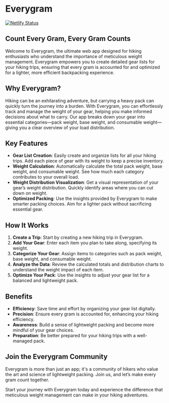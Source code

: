 # Everygram

[![Netlify Status](https://api.netlify.com/api/v1/badges/4a7a03d0-7095-41e5-903c-cb81c8fa72a0/deploy-status)](https://app.netlify.com/sites/everygram/deploys)

## Count Every Gram, Every Gram Counts

Welcome to Everygram, the ultimate web app designed for hiking enthusiasts who understand the importance of meticulous weight management. Everygram empowers you to create detailed gear lists for your hiking trips, ensuring that every gram is accounted for and optimized for a lighter, more efficient backpacking experience.

## Why Everygram?

Hiking can be an exhilarating adventure, but carrying a heavy pack can quickly turn the journey into a burden. With Everygram, you can effortlessly track and manage the weight of your gear, helping you make informed decisions about what to carry. Our app breaks down your gear into essential categories—pack weight, base weight, and consumable weight—giving you a clear overview of your load distribution.

## Key Features

-   **Gear List Creation**: Easily create and organize lists for all your hiking trips. Add each piece of gear with its weight to keep a precise inventory.
-   **Weight Calculation**: Automatically calculate the total pack weight, base weight, and consumable weight. See how much each category contributes to your overall load.
-   **Weight Distribution Visualization**: Get a visual representation of your gear’s weight distribution. Quickly identify areas where you can cut down on weight.
-   **Optimized Packing**: Use the insights provided by Everygram to make smarter packing choices. Aim for a lighter pack without sacrificing essential gear.

## How It Works

1. **Create a Trip**: Start by creating a new hiking trip in Everygram.
2. **Add Your Gear**: Enter each item you plan to take along, specifying its weight.
3. **Categorize Your Gear**: Assign items to categories such as pack weight, base weight, and consumable weight.
4. **Analyze the Data**: Review the calculated totals and distribution charts to understand the weight impact of each item.
5. **Optimize Your Pack**: Use the insights to adjust your gear list for a balanced and lightweight pack.

## Benefits

-   **Efficiency**: Save time and effort by organizing your gear list digitally.
-   **Precision**: Ensure every gram is accounted for, enhancing your hiking efficiency.
-   **Awareness**: Build a sense of lightweight packing and become more mindful of your gear choices.
-   **Preparation**: Be better prepared for your hiking trips with a well-managed pack.

## Join the Everygram Community

Everygram is more than just an app; it's a community of hikers who value the art and science of lightweight packing. Join us, and let’s make every gram count together.

Start your journey with Everygram today and experience the difference that meticulous weight management can make in your hiking adventures.
